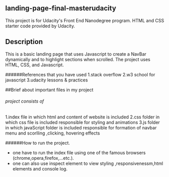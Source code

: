 ## landing-page-final-masterudacity
This project is for Udacity's Front End Nanodegree program. HTML and CSS starter code provided by Udacity.

## Description
This is a basic landing page that uses Javascript to create a NavBar dynamically and to highlight sections when scrolled. The project uses HTML, CSS, and Javascript.


######References that you have used
1.stack overflow 
2.w3 school for javascript
3.udacity lessons & practices


##Brief about important files in my project

###### project consists of 

1.index file in which html and content of website is included
2.css folder in which css file is included responsible for styling and animations
3.js folder in which javaScript folder is included responsible for formation of navbar menu and scorlling ,clicking, hovering effects 


######How to run the project.
- one have to run the index file using one of the famous browsers (chrome,opera,firefox,...etc.).
- one can also use inspect element to view styling ,responsivenessm,html elements and console log.
